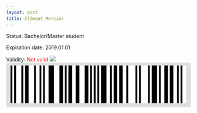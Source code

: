 ```yaml
---
layout: post
title: Clément Mercier
---
```


Status: Bachelor/Master student

Expiration date: 2019.01.01

Validity: <font color="red"> Not valid</font> 
![](/members/img/Clément_Mercier.png)
![](/members/img/bar.png)
